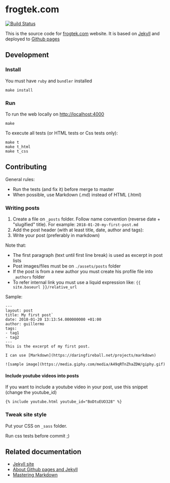 # frogtek.com
[![Build Status](https://travis-ci.org/Frogtek/frogtek.om-site.svg)](https://travis-ci.org/Frogtek/frogtek.com-site)

This is the source code for [frogtek.com](http://frogtek.com) website.
It is based on [Jekyll](https://jekyllrb.com/) and deployed to [Github pages](https://pages.github.com)

## Development

### Install

You must have `ruby` and `bundler` installed

```
make install
```

### Run

To run the web locally on [http://localhost:4000](http://localhost:4000)

```
make
```

To execute all tests (or HTML tests or Css tests only):

```
make t
make t_html
make t_css
```

## Contributing

General rules:

- Run the tests (and fix it) before merge to master
- When possible, use Markdown (.md) instead of HTML (.html)

### Writing posts

1. Create a file on `_posts` folder. Follow name convention (reverse date + "slugified" title). For example: `2018-01-20-my-first-post.md`
2. Add the post header (with at least title, date, author and tags):
3. Write your post (preferably in markdown)

Note that:
 
- The first paragraph (text until first line break) is used as excerpt in post lists
- Post images/files must be on `./assets/posts` folder
- If the post is from a new author you must create his profile file into `_authors` folder
- To refer internal link you must use a liquid expression like: `{{ site.baseurl }}/relative_url`

Sample:
    
    ---
    layout: post
    title: My first post`
    date: 2018-01-20 13:13:54.000000000 +01:00
    author: guillermo
    tags:
    - tag1
    - tag2
    ---
    This is the excerpt of my first post.
    
    I can use [Markdown](https://daringfireball.net/projects/markdown)
    
    ![sample image](https://media.giphy.com/media/A49qRTnZhaZDW/giphy.gif)

#### Include youtube videos into posts

If you want to include a youtube video in your post, use this snippet (change the youtube_id)

```
{% include youtube.html youtube_id="BoDtuEUO328" %}
```

### Tweak site style

Put your CSS on `_sass` folder. 

Run css tests before commit ;)

## Related documentation

- [Jekyll site](https://jekyllrb.com/docs/)
- [About Github pages and Jekyll](https://help.github.com/articles/about-github-pages-and-jekyll/)
- [Mastering Markdown](https://guides.github.com/features/mastering-markdown/)